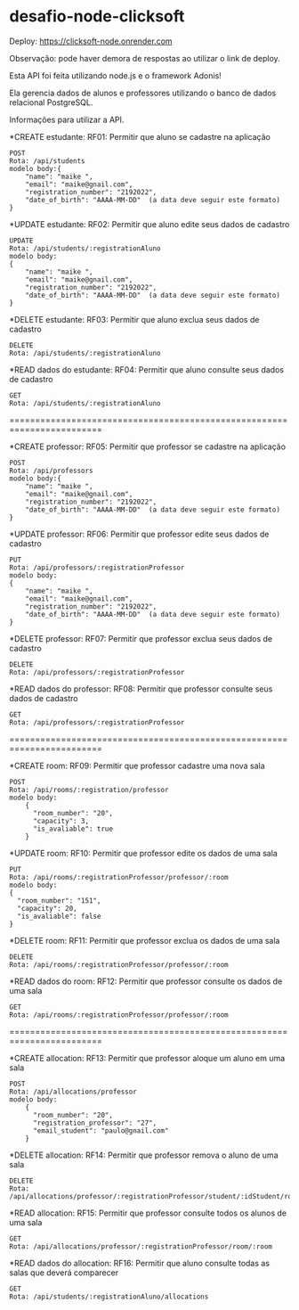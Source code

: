 # desafio-node-clicksoft

Deploy: https://clicksoft-node.onrender.com

Observação: pode haver demora de respostas ao utilizar o link de deploy.

Esta API foi feita utilizando node.js e o framework Adonis!

Ela gerencia dados de alunos e professores utilizando o banco de dados relacional PostgreSQL.

Informações para utilizar a API.

*CREATE estudante: RF01: Permitir que aluno se cadastre na aplicação <br/>

	POST
	Rota: /api/students
	modelo body:{
		"name": "maike ",
  		"email": "maike@gnail.com",
  		"registration_number": "2192022",
  		"date_of_birth": "AAAA-MM-DD"  (a data deve seguir este formato)
	}
 
*UPDATE estudante: RF02: Permitir que aluno edite seus dados de cadastro

	UPDATE
	Rota: /api/students/:registrationAluno
	modelo body:
	{
		"name": "maike ",
  		"email": "maike@gnail.com",
  		"registration_number": "2192022",
  		"date_of_birth": "AAAA-MM-DD"  (a data deve seguir este formato)
	}	
	
*DELETE estudante: RF03: Permitir que aluno exclua seus dados de cadastro

	DELETE
	Rota: /api/students/:registrationAluno
	

*READ dados do estudante: RF04: Permitir que aluno consulte seus dados de cadastro

	GET
	Rota: /api/students/:registrationAluno
 
========================================================================
	
*CREATE professor: RF05: Permitir que professor se cadastre na aplicação

	POST
	Rota: /api/professors
	modelo body:{
		"name": "maike ",
  		"email": "maike@gnail.com",
  		"registration_number": "2192022",
  		"date_of_birth": "AAAA-MM-DD"  (a data deve seguir este formato)
	}
	
*UPDATE professor: RF06: Permitir que professor edite seus dados de cadastro

	PUT
	Rota: /api/professors/:registrationProfessor
	modelo body:
	{
		"name": "maike ",
  		"email": "maike@gnail.com",
  		"registration_number": "2192022",
  		"date_of_birth": "AAAA-MM-DD"  (a data deve seguir este formato)
	}
	
*DELETE professor: RF07: Permitir que professor exclua seus dados de cadastro

	DELETE
	Rota: /api/professors/:registrationProfessor
	

*READ dados do professor: RF08: Permitir que professor consulte seus dados de cadastro

	GET
	Rota: /api/professors/:registrationProfessor
	
========================================================================

	
*CREATE room: RF09: Permitir que professor cadastre uma nova sala

	POST
	Rota: /api/rooms/:registration/professor
	modelo body:
		{
		  "room_number": "20",
		  "capacity": 3,
		  "is_avaliable": true
		}
	
*UPDATE room: RF10: Permitir que professor edite os dados de uma sala

	PUT
	Rota: /api/rooms/:registrationProfessor/professor/:room
	modelo body:
	{
	  "room_number": "151",
	  "capacity": 20,
	  "is_avaliable": false
	}
	
*DELETE room: RF11: Permitir que professor exclua os dados de uma sala

	DELETE
	Rota: /api/rooms/:registrationProfessor/professor/:room
	

*READ dados do room: RF12: Permitir que professor consulte os dados de uma sala

	GET
	Rota: /api/rooms/:registrationProfessor/professor/:room

========================================================================

	
*CREATE allocation: RF13: Permitir que professor aloque um aluno em uma sala

	POST
	Rota: /api/allocations/professor
	modelo body:
		{
		  "room_number": "20",
		  "registration_professor": "27",
		  "email_student": "paulo@gnail.com"
		}
	
*DELETE allocation: RF14: Permitir que professor remova o aluno de uma sala

	DELETE
	Rota: /api/allocations/professor/:registrationProfessor/student/:idStudent/room/:room
	
*READ allocation: RF15: Permitir que professor consulte todos os alunos de uma sala

	GET
	Rota: /api/allocations/professor/:registrationProfessor/room/:room

*READ dados do allocation: RF16: Permitir que aluno consulte todas as salas que deverá comparecer

	GET
	Rota: /api/students/:registrationAluno/allocations

	
	
	
	
	
	
